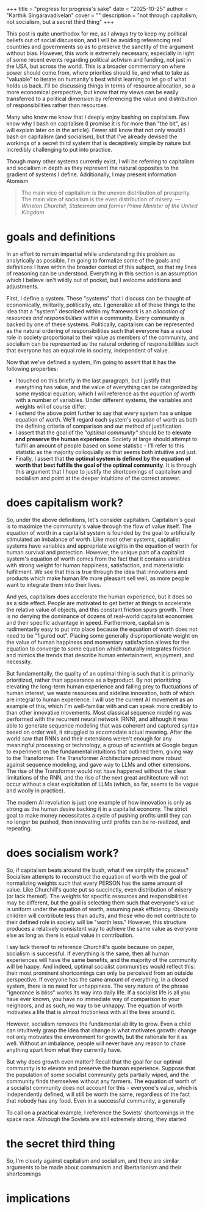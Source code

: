 +++
title = "progress for progress's sake"
date = "2025-10-25"
author = "Karthik Singaravadivelan"
cover = ""
description = "not through capitalism, not socialism, but a secret third thing"
+++

This post is quite unorthodox for me, as I always try to keep my political beliefs out of social discussion, and I will be avoiding referencing real countries and governments so as to preserve the sanctity of the argument without bias. However, this work is extremely necessary, especially in light of some recent events regarding political activism and funding, not just in the USA, but across the world. This is a broader commentary on where power should come from, where priorities should lie, and what to take as "valuable" to iterate on humanity's best whilst learning to let go of what holds us back. I'll be discussing things in terms of resource allocation, so a more economical perspective, but know that my views can be easily transferred to a political dimension by referencing the value and distribution of responsibilities rather than resources.

Many who know me know that I deeply enjoy bashing on capitalism. Few know why I bash on capitalism (I promise it is for more than "the bit", as I will explain later on in the article). Fewer still know that not only would I bash on capitalism (and socialism), but that I've already devised the workings of a secret third system that is deceptively simple by nature but incredibly challenging to put into practice. 

Though many other systems currently exist, I will be referring to capitalism and socialism in depth as they represent the natural opposites to the gradient of systems I define. Additionally, I may present information Atomism

> The main vice of capitalism is the uneven distribution of prosperity. The main vice of socialism is the even distribution of misery. *— Winston Churchill, Statesman and former Prime Minister of the United Kingdom*

# goals and definitions

In an effort to remain impartial while understanding this problem as analytically as possible, I'm going to formalize some of the goals and definitions I have within the broader context of this subject, so that my lines of reasoning can be understood. Everything in this section is an assumption which I believe isn't wildly out of pocket, but I welcome additions and adjustments.

First, I define a system. These "systems" that I discuss can be thought of economically, militarily, politically, etc. I generalize all of these things to the idea that a "system" described within my framework is an *allocation of resources and responsibilities* within a community. Every community is backed by one of these systems. Politically, capitalism can be represented as the natural ordering of responsibilities such that everyone has a valued role in society proportional to their value as members of the community, and socialism can be represented as the natural ordering of responsibilities such that everyone has an equal role in society, independent of value.

Now that we've defined a system, I'm going to assert that it has the following properties:
*   I touched on this briefly in the last paragraph, but I justify that everything has value, and the value of everything can be categorized by some mystical equation, which I will reference as the *equation of worth* with a number of variables. Under different systems, the variables and weights will of course differ.
*   I extend the above point further to say that every system has a unique equation of worth. We'll regard each system's equation of worth as both the defining criteria of comparison and our method of justification.
*   I assert that the goal of the *"optimal community"* should be to **elevate and preserve the human experience**. Society at large should attempt to fulfill an amount of people based on some statistic - I'll refer to this statistic as the majority colloquially as that seems both intuitive and just.
*   Finally, I assert that **the optimal system is defined by the equation of worth that best fulfills the goal of the optimal community**. It is through this argument that I hope to justify the shortcomings of capitalism and socialism and point at the deeper intuitions of the correct answer.

# does capitalism work?

So, under the above definitions, let's consider capitalism. Capitalism's goal is to maximize the community's value through the flow of value itself. The equation of worth in a capitalist system is founded by the goal to artificially stimulated an imbalance of worth. Like most other systems, capitalist systems have variables and appropriate weights in the equation of worth for human survival and protection. However, the unique part of a capitalist system's equation of worth comes from the fact that it contains variables with strong weight for human happiness, satisfaction, and materialistic fulfillment. We see that this is true through the idea that innovations and products which make human life more pleasant sell well, as more people want to integrate them into their lives.

And yes, capitalism does accelerate the human experience, but it does so as a side effect. People are motivated to get better at things to accelerate the relative value of objects, and this constant friction spurs growth. There is no denying the dominance of dozens of real-world capitalist economies and their specific advantage in speed. Furthermore, capitalism is rudimentarily easy to put into place because the equation of worth does not need to be "figured out". Placing some generally disproportionate weight on the value of human happiness and momentary satisfaction allows for the equation to converge to some equation which naturally integrates friction and mimics the trends that describe human entertainment, enjoyment, and necessity.

But fundamentally, the quality of an optimal thing is such that it is primarily prioritized, rather than appearance as a byproduct. By not prioritizing elevating the long-term human experience and falling prey to fluctuations of human interest, we waste resources and sideline innovation, both of which are integral to human experience. I will use the current AI movement as an example of this, which I'm well-familiar with and can speak more credibly to than other innovative movements. Most classical sequence modeling was performed with the recurrent neural network (RNN), and although it was able to generate sequence modeling that was coherent and captured syntax based on order well, it struggled to accomodate actual meaning. After the world saw that RNNs and their extensions weren't enough for any meaningful processing or technology, a group of scientists at Google begun to experiment on the fundamental intuitions that outlined them, giving way to the Transformer. The Transformer Architecture proved more robust against sequence modeling, and gave way to LLMs and other extensions. The rise of the Transformer would not have happened without the clear limitations of the RNN, and the rise of the next great architecture will not occur without a clear exploitation of LLMs (which, so far, seems to be vague and woolly in practice).

The modern AI revolution is just one example of how innovation is only as strong as the human desire backing it in a capitalist economy. The strict goal to make money necessitates a cycle of pushing profits until they can no longer be pushed, then innovating until profits can be re-realized, and repeating.

# does socialism work?

So, if capitalism beats around the bush, what if we simplify the process? Socialism attempts to reconstruct the equation of worth with the goal of normalizing weights such that every PERSON has the same amount of value. Like Churchill's quote put so succinctly, even distribution of misery (or lack thereof). The weights for specific resources and responsibilities may be different, but the goal is selecting them such that everyone's value is uniform under the equation of worth, assuming peak efficiency. Obviously children will contribute less than adults, and those who do not contribute to their defined role in society will be "worth less." However, this structure produces a relatively consistent way to achieve the same value as everyone else as long as there is equal value in contribution.

I say lack thereof to reference Churchill's quote because on paper, socialism is successful. If everything is the same, then all human experiences will have the same benefits, and the majority of the community will be happy. And indeed, optimal socialist communities would reflect this: their most prominent shortcomings can only be perceived from an outside perspective. If everyone has the same amount of everything, in a closed system, there is no need for unhappiness. The very nature of the phrase "ignorance is bliss" works its way into daily life. If a socialist life is all you have ever known, you have no immediate way of comparison to your neighbors, and as such, no way to be unhappy. The equation of worth motivates a life that is almost frictionless with all the lives around it. 

However, socialism removes the fundamental ability to grow. Even a child can intuitively grasp the idea that change is what motivates growth: change not only motivates the environment for growth, but the rationale for it as well. Without an imbalance, people will never have any reason to chase anything apart from what they currently have.

But why does growth even matter? Recall that the goal for our optimal community is to elevate and preserve the human experience. Suppose that the population of some socialist community gets partially wiped, and the community finds themselves without any farmers. The equation of worth of a socialist community does not account for this - everyone's value, which is independently defined, will still be worth the same, regardless of the fact that nobody has any food. Even in a successful community, a generally 

To call on a practical example, I reference the Soviets' shortcomings in the space race. Although the Soviets are still extremely strong, they started 

# the secret third thing

So, I'm clearly against capitalism and socialism, and there are similar arguments to be made about communism and libertarianism and their shortcomings 



# implications